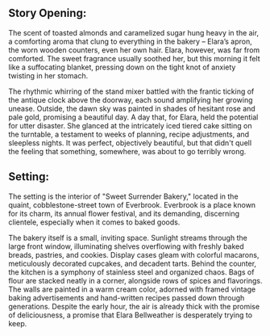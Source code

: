 ## Story Opening:

The scent of toasted almonds and caramelized sugar hung heavy in the air, a comforting aroma that clung to everything in the bakery – Elara’s apron, the worn wooden counters, even her own hair. Elara, however, was far from comforted. The sweet fragrance usually soothed her, but this morning it felt like a suffocating blanket, pressing down on the tight knot of anxiety twisting in her stomach. 

The rhythmic whirring of the stand mixer battled with the frantic ticking of the antique clock above the doorway, each sound amplifying her growing unease. Outside, the dawn sky was painted in shades of hesitant rose and pale gold, promising a beautiful day. A day that, for Elara, held the potential for utter disaster. She glanced at the intricately iced tiered cake sitting on the turntable, a testament to weeks of planning, recipe adjustments, and sleepless nights. It was perfect, objectively beautiful, but that didn't quell the feeling that something, somewhere, was about to go terribly wrong.

## Setting:

The setting is the interior of "Sweet Surrender Bakery," located in the quaint, cobblestone-street town of Everbrook. Everbrook is a place known for its charm, its annual flower festival, and its demanding, discerning clientele, especially when it comes to baked goods.

The bakery itself is a small, inviting space. Sunlight streams through the large front window, illuminating shelves overflowing with freshly baked breads, pastries, and cookies. Display cases gleam with colorful macarons, meticulously decorated cupcakes, and decadent tarts. Behind the counter, the kitchen is a symphony of stainless steel and organized chaos. Bags of flour are stacked neatly in a corner, alongside rows of spices and flavorings. The walls are painted in a warm cream color, adorned with framed vintage baking advertisements and hand-written recipes passed down through generations. Despite the early hour, the air is already thick with the promise of deliciousness, a promise that Elara Bellweather is desperately trying to keep.
